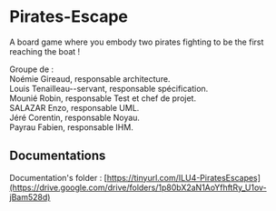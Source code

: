 # Pirates-Escape
A board game where you embody two pirates fighting to be the first reaching the boat !

Groupe de :  
Noémie Gireaud, responsable architecture.  
Louis Tenailleau--servant, responsable spécification.  
Mounié Robin, responsable Test et chef de projet.  
SALAZAR Enzo, responsable UML.  
Jéré Corentin, responsable Noyau.  
Payrau Fabien, responsable IHM.  

## Documentations

Documentation's folder : [https://tinyurl.com/ILU4-PiratesEscapes](https://drive.google.com/drive/folders/1p80bX2aN1AoYfhftRy_U1ov-jBam528d)
